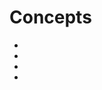 # Concepts

* [Digital Twins]: /DigitalTwin
* [Integration]: /Integration
* [Interdisciplinarity]: /InterDisciplinarity
* [Universal Design]: /UniversaDesign
